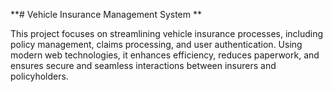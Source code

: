 **# Vehicle Insurance Management System **

This project focuses on streamlining vehicle insurance processes, including policy management, claims processing, and user authentication. Using modern web technologies, it enhances efficiency, reduces paperwork, and ensures secure and seamless interactions between insurers and policyholders.
